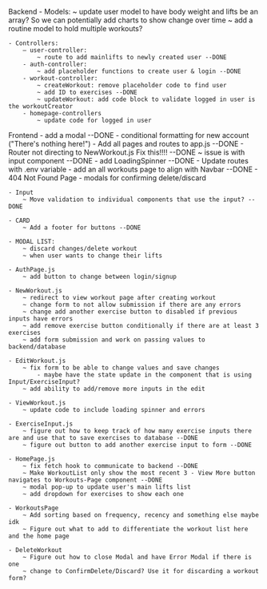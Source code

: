 Backend
    - Models:
        ~ update user model to have body weight and lifts be an array? So we can potentially add charts to show change over time
        ~ add a routine model to hold multiple workouts?

    - Controllers:
        — user-controller:
            ~ route to add mainlifts to newly created user --DONE
        - auth-controller:
            ~ add placeholder functions to create user & login --DONE
        - workout-controller:
            ~ createWorkout: remove placeholder code to find user
            ~ add ID to exercises --DONE
            ~ updateWorkout: add code block to validate logged in user is the workoutCreator
        - homepage-controllers
            ~ update code for logged in user

Frontend
    - add a modal --DONE
    - conditional formatting for new account ("There's nothing here!")
    - Add all pages and routes to app.js --DONE
    - Router not directing to NewWorkout.js Fix this!!!! --DONE
        ~ issue is with input component --DONE
    - add LoadingSpinner --DONE
    - Update routes with .env variable
    - add an all workouts page to align with Navbar --DONE
    - 404 Not Found Page
    - modals for confirming delete/discard

    - Input
        ~ Move validation to individual components that use the input? --DONE

    - CARD
        ~ Add a footer for buttons --DONE

    - MODAL LIST:
        ~ discard changes/delete workout
        ~ when user wants to change their lifts

    - AuthPage.js
        ~ add button to change between login/signup

    - NewWorkout.js
        ~ redirect to view workout page after creating workout
        ~ change form to not allow submission if there are any errors
        ~ change add another exercise button to disabled if previous inputs have errors
        ~ add remove exercise button conditionally if there are at least 3 exercises
        ~ add form submission and work on passing values to backend/database

    - EditWorkout.js
        ~ fix form to be able to change values and save changes
            - maybe have the state update in the component that is using Input/ExerciseInput?
        ~ add ability to add/remove more inputs in the edit

    - ViewWorkout.js
        ~ update code to include loading spinner and errors

    - ExerciseInput.js
        ~ figure out how to keep track of how many exercise inputs there are and use that to save exercises to database --DONE
        ~ figure out button to add another exercise input to form --DONE

    - HomePage.js
        ~ fix fetch hook to communicate to backend --DONE
        ~ Make WorkoutList only show the most recent 3 - View More button navigates to Workouts-Page component --DONE
        ~ modal pop-up to update user's main lifts list
        ~ add dropdown for exercises to show each one

    - WorkoutsPage
        ~ Add sorting based on frequency, recency and something else maybe idk
        ~ Figure out what to add to differentiate the workout list here and the home page

    - DeleteWorkout
        ~ Figure out how to close Modal and have Error Modal if there is one
        ~ change to ConfirmDelete/Discard? Use it for discarding a workout form?